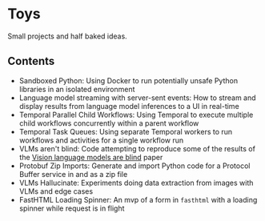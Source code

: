 # Toys

Small projects and half baked ideas.

## Contents

- Sandboxed Python: Using Docker to run potentially unsafe Python libraries in an isolated environment
- Language model streaming with server-sent events: How to stream and display results from language model inferences to a UI in real-time
- Temporal Parallel Child Workflows: Using Temporal to execute multiple child workflows concurrently within a parent workflow
- Temporal Task Queues: Using separate Temporal workers to run workflows and activities for a single workflow run
- VLMs aren't blind: Code attempting to reproduce some of the results of the [Vision language models are blind](https://vlmsareblind.github.io/) paper
- Protobuf Zip Imports: Generate and import Python code for a Protocol Buffer service in and as a zip file
- VLMs Hallucinate: Experiments doing data extraction from images with VLMs and edge cases
- FastHTML Loading Spinner: An mvp of a form in `fasthtml` with a loading spinner while request is in flight
